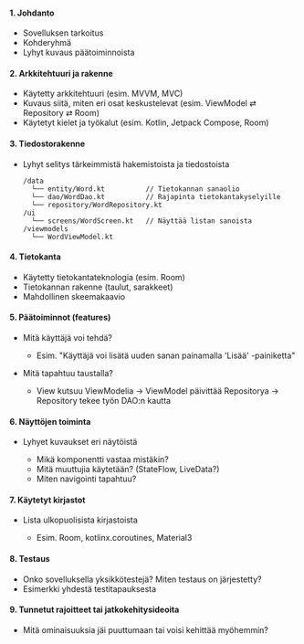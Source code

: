 #### 1. Johdanto

* Sovelluksen tarkoitus
* Kohderyhmä
* Lyhyt kuvaus päätoiminnoista

#### 2. Arkkitehtuuri ja rakenne

* Käytetty arkkitehtuuri (esim. MVVM, MVC)
* Kuvaus siitä, miten eri osat keskustelevat (esim. ViewModel ⇄ Repository ⇄ Room)
* Käytetyt kielet ja työkalut (esim. Kotlin, Jetpack Compose, Room)

#### 3. Tiedostorakenne

* Lyhyt selitys tärkeimmistä hakemistoista ja tiedostoista

  ```
  /data
    └── entity/Word.kt          // Tietokannan sanaolio
    └── dao/WordDao.kt          // Rajapinta tietokantakyselyille
    └── repository/WordRepository.kt
  /ui
    └── screens/WordScreen.kt   // Näyttää listan sanoista
  /viewmodels
    └── WordViewModel.kt
  ```

#### 4. Tietokanta

* Käytetty tietokantateknologia (esim. Room)
* Tietokannan rakenne (taulut, sarakkeet)
* Mahdollinen skeemakaavio

#### 5. Päätoiminnot (features)

* Mitä käyttäjä voi tehdä?

  * Esim. "Käyttäjä voi lisätä uuden sanan painamalla 'Lisää' -painiketta"
* Mitä tapahtuu taustalla?

  * View kutsuu ViewModelia → ViewModel päivittää Repositorya → Repository tekee työn DAO\:n kautta

#### 6. Näyttöjen toiminta

* Lyhyet kuvaukset eri näytöistä

  * Mikä komponentti vastaa mistäkin?
  * Mitä muuttujia käytetään? (StateFlow, LiveData?)
  * Miten navigointi tapahtuu?

#### 7. Käytetyt kirjastot

* Lista ulkopuolisista kirjastoista

  * Esim. Room, kotlinx.coroutines, Material3

#### 8. Testaus

* Onko sovelluksella yksikkötestejä? Miten testaus on järjestetty?
* Esimerkki yhdestä testitapauksesta

#### 9. Tunnetut rajoitteet tai jatkokehitysideoita

* Mitä ominaisuuksia jäi puuttumaan tai voisi kehittää myöhemmin?



